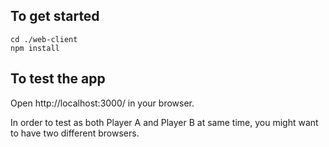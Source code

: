 ## To get started

```
cd ./web-client
npm install
```

## To test the app

Open http://localhost:3000/ in your browser.

In order to test as both Player A and Player B at same time, you might want to have two different browsers.
